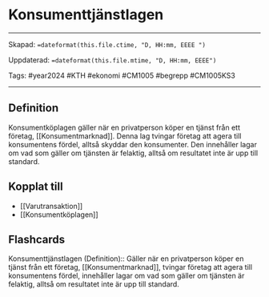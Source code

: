 # Konsumenttjänstlagen

---
Skapad: `=dateformat(this.file.ctime, "D, HH:mm, EEEE ")`

Uppdaterad: `=dateformat(this.file.mtime, "D, HH:mm, EEEE")`

Tags: #year2024 #KTH #ekonomi #CM1005 #begrepp #CM1005KS3

---

## Definition

Konsumentköplagen gäller när en privatperson köper en tjänst från ett företag, [[Konsumentmarknad]]. Denna lag tvingar företag att agera till konsumentens fördel, alltså skyddar den konsumenter. Den innehåller lagar om vad som gäller om tjänsten är felaktig, alltså om resultatet inte är upp till standard.

## Kopplat till

- [[Varutransaktion]]
- [[Konsumentköplagen]]

## Flashcards

Konsumenttjänstlagen (Definition):: Gäller när en privatperson köper en tjänst från ett företag, [[Konsumentmarknad]], tvingar företag att agera till konsumentens fördel, innehåller lagar om vad som gäller om tjänsten är felaktig, alltså om resultatet inte är upp till standard.
<!--SR:!2024-02-17,4,270!2024-02-18,3,252-->
